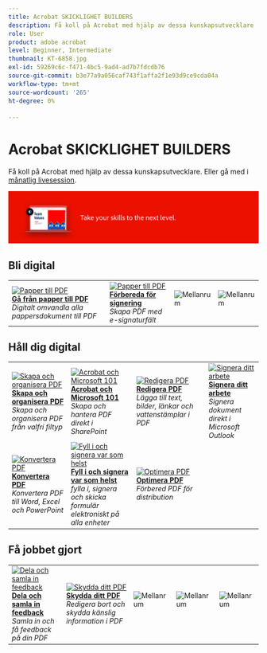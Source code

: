```yaml
---
title: Acrobat SKICKLIGHET BUILDERS
description: Få koll på Acrobat med hjälp av dessa kunskapsutvecklare
role: User
product: adobe acrobat
level: Beginner, Intermediate
thumbnail: KT-6858.jpg
exl-id: 59269c6c-f471-4bc5-9ad4-ad7b7fdcdb76
source-git-commit: b3e77a9a056caf743f1affa2f1e93d9ce9cda04a
workflow-type: tm+mt
source-wordcount: '265'
ht-degree: 0%

---
```


# Acrobat SKICKLIGHET BUILDERS

Få koll på Acrobat med hjälp av dessa kunskapsutvecklare. Eller gå med i [månatlig livesession](skill-builder-webinars.md).

![Acrobat SKILLS BUILDER-BILD](../assets/Hero-SkillBuilders.png)

## Bli digital

<table style="table-layout:fixed">
<tr>
  <td>
    <a href="https://doccloud.adobeconnect.com/paperpdf/" target="_blank">
      <img alt="Papper till PDF" src="../assets/sb_papertopdf.png" />
    </a>
    <div>
    <a href="https://doccloud.adobeconnect.com/paperpdf/" target="_blank"><strong>Gå från papper till PDF</strong></a>
    </div>
    <em>Digitalt omvandla alla pappersdokument till PDF</em>
    <br>
  </td>
  <td>
    <a href="https://doccloud.adobeconnect.com/skillbuilder-sigforms/" target="_blank">
      <img alt="Papper till PDF" src="../assets/sb_prepareforsignature.png" />
    </a>
    <div>
    <a href="https://doccloud.adobeconnect.com/skillbuilder-sigforms/" target="_blank"><strong>Förbereda för signering</strong></a>
    </div>
    <em>Skapa PDF med e-signaturfält</em>
    <br>
  </td>
  <td>
    <img alt="Mellanrum" src="../assets/Whitespacer.png" />
    <div>
    <br>
  </td>
  <td>
    <img alt="Mellanrum" src="../assets/Whitespacer.png" />
    <div>
    <br>
  </td>
</tr>
</table>

## Håll dig digital

<table style="table-layout:fixed">
<tr>
 <td>
    <a href="https://doccloud.adobeconnect.com/createpdfs/" target="_blank">
      <img alt="Skapa och organisera PDF" src="../assets/sb_create.png" />
    </a>
    <div>
    <a href="https://doccloud.adobeconnect.com/createpdfs/" target="_blank"><strong>Skapa och organisera PDF</strong></a>
    </div>
    <em>Skapa och organisera PDF från valfri filtyp</em>
    <br>
  </td>
  <td>
    <a href="https://doccloud.adobeconnect.com/micro/" target="_blank">
      <img alt="Acrobat och Microsoft 101" src="../assets/sb_microsoft.png" />
    </a>
    <div>
    <a href="https://doccloud.adobeconnect.com/micro/" target="_blank"><strong>Acrobat och Microsoft 101</strong></a>
    </div>
    <em>Skapa och hantera PDF direkt i SharePoint</em>
    <br>
  </td>
  <td>
    <a href="https://doccloud.adobeconnect.com/editpdf/" target="_blank">
      <img alt="Redigera PDF" src="../assets/sb_edit.png" />
    </a>
    <div>
    <a href="https://doccloud.adobeconnect.com/editpdf/" target="_blank"><strong>Redigera PDF</strong></a>
    </div>
    <em>Lägga till text, bilder, länkar och vattenstämplar i PDF</em>
    <br>
  </td>
  <td>
    <a href="https://doccloud.adobeconnect.com/sign/" target="_blank">
      <img alt="Signera ditt arbete" src="../assets/sb_signed.png" />
    </a>
    <div>
    <a href="https://doccloud.adobeconnect.com/sign/" target="_blank"><strong>Signera ditt arbete</strong></a>
    </div>
    <em>Signera dokument direkt i Microsoft Outlook</em>
    <br>
  </td>
</tr>
<tr>
  <td>
    <a href="https://doccloud.adobeconnect.com/convertpdfs/" target="_blank">
      <img alt="Konvertera PDF" src="../assets/sb_convert.png" />
    </a>
    <div>
    <a href="https://doccloud.adobeconnect.com/convertpdfs/" target="_blank"><strong>Konvertera PDF</strong></a>
    </div>
    <em>Konvertera PDF till Word, Excel och PowerPoint</em>
    <br>
  </td>
  <td>
    <a href="https://doccloud.adobeconnect.com/fillsign/" target="_blank">
      <img alt="Fyll i och signera var som helst" src="../assets/sb_fill.png" />
    </a>
    <div>
    <a href="https://doccloud.adobeconnect.com/fillsign/" target="_blank"><strong>Fyll i och signera var som helst</strong></a>
    </div>
    <em>fylla i, signera och skicka formulär elektroniskt på alla enheter</em>
    <br>
  </td>
   <td>
    <a href="https://doccloud.adobeconnect.com/optimizepdfs/" target="_blank">
      <img alt="Optimera PDF" src="../assets/sb_optimize.png" />
    </a>
    <div>
    <a href="https://doccloud.adobeconnect.com/optimizepdfs/" target="_blank"><strong>Optimera PDF</strong></a>
    </div>
    <em>Förbered PDF för distribution</em>
    <br>
  </td>
</tr>
</table>

## Få jobbet gjort

<table style="table-layout:fixed">
<tr>
  <td>
    <a href="https://doccloud.adobeconnect.com/skillbuilder-share/" target="_blank">
      <img alt="Dela och samla in feedback" src="../assets/sb_feedback.png" />
    </a>
    <div>
    <a href="https://doccloud.adobeconnect.com/skillbuilder-share/" target="_blank"><strong>Dela och samla in feedback</strong></a>
    </div>
    <em>Samla in och få feedback på din PDF</em>
    <br>
  </td>
  <td>
    <a href="https://doccloud.adobeconnect.com/securepdfs/" target="_blank">
      <img alt="Skydda ditt PDF" src="../assets/sb_secure.png" />
    </a>
    <div>
    <a href="https://doccloud.adobeconnect.com/securepdfs/" target="_blank"><strong>Skydda ditt PDF</strong></a>
    </div>
    <em>Redigera bort och skydda känslig information i PDF</em>
    <br>
  </td>
  <td>
   <img alt="Mellanrum" src="../assets/Grayspacer.png" />
    <div>
    <br>
  </td>
  <td>
   <img alt="Mellanrum" src="../assets/Grayspacer.png" />
    <div>
    <br>
  </td>
  <td>
   <img alt="Mellanrum" src="../assets/Grayspacer.png" />
    <div>
    <br>
  </td>
</tr>
</table>
